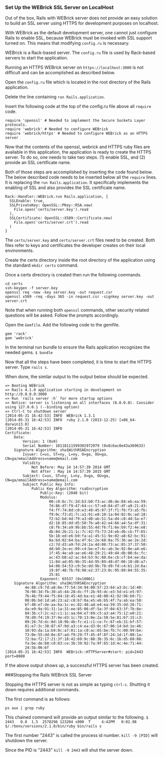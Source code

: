 ### Set Up the WEBrick SSL Server on LocalHost

Out of the box, Rails with WEBrick server does not provide an easy solution to build an SSL server using HTTPS for development purposes on localhost.

With WEBrick as the default development server, one cannot just configure Rails to enable SSL, because WEBrick must be invoked with SSL support turned on.  This means that modifying `config.ru` is necessary.

WEBrick is a Rack-based server.  The `config.ru` file is used by Rack-based servers to start the application.

Running an HTTPS WEBrick server on `https://localhost:3000` is not difficult and can be accomplished as described below.  

Open the `config.ru` file which is located in the root directory of the Rails application.  

Delete the line containing `run Rails.application`.

Insert the following code at the top of the config.ru file above all `require` code.


```
require 'openssl' # Needed to implement the Secure Sockets Layer protocols.
require 'webrick' # Needed to configure WEBrick
require 'webrick/https' # Needed to configure WEBrick as an HTTPS server
```

Now that the contents of the openssl, webrick and HTTPS ruby files are available in this application, the application is ready to create the HTTPS server.  To do so, one needs to take two steps.
(1) enable SSL, and
(2) provide an SSL certificate name.

Both of those steps are accomplished by inserting the code found below.  The below described code needs to be inserted below all the `require` lines.  It is replacing the `run Rails.application`. It specifically implements the enabling of SSL and also provides the SSL certificate name.

```
Rack::Handler::WEBrick.run Rails.application, {
  SSLEnable: true,
  SSLPrivateKey: OpenSSL::PKey::RSA.new(
    File.open('certs/server.key').read
  ),
  SSLCertificate: OpenSSL::X509::Certificate.new(
    File.open('certs/server.crt').read
  )
}
```
The `certs/server.key` and `certs/server.crt` files need to be created.  Both files refer to keys and certificates the developer creates on their local environments.

Create the certs directory inside the root directory of the application using the standard `mkdir certs` command.

Once a certs directory is created then run the following commands.
```
cd certs
ssh-keygen -f server.key
openssl req -new -key server.key -out request.csr
openssl x509 -req -days 365 -in request.csr -signkey server.key -out server.crt
```
Note that when running both `openssl` commands, other security related questions will be asked.  Follow the prompts accordingly.

Open the `Gemfile`.  Add the following code to the gemfile.

```
gem 'rack'
gem 'webrick'
```

In the terminal run bundle to ensure the Rails application recognizes the needed gems.
`$ bundle`

Now that all the steps have been completed, it is time to start the HTTPS server.
Type `rails s`.

When done, the similar output to the output below should be expected.

```
=> Booting WEBrick
=> Rails 4.1.0 application starting in development on http://0.0.0.0:3000
=> Run `rails server -h` for more startup options
=> Notice: server is listening on all interfaces (0.0.0.0). Consider using 127.0.0.1 (--binding option)
=> Ctrl-C to shutdown server
[2014-05-31 16:42:53] INFO  WEBrick 1.3.1
[2014-05-31 16:42:53] INFO  ruby 2.1.0 (2013-12-25) [x86_64-darwin13.0]
[2014-05-31 16:42:53] INFO
Certificate:
    Data:
        Version: 1 (0x0)
        Serial Number: 10118111599302972979 (0x8c6ac0e43a369633)
    Signature Algorithm: sha1WithRSAEncryption
        Issuer: C=us, ST=ny, L=ny, O=ga, OU=ga, CN=ga/emailAddress=name@email.com
        Validity
            Not Before: May 14 14:57:39 2014 GMT
            Not After : May 14 14:57:39 2015 GMT
        Subject: C=us, ST=ny, L=ny, O=ga, OU=ga, CN=ga/emailAddress=name@email.com
        Subject Public Key Info:
            Public Key Algorithm: rsaEncryption
                Public-Key: (2048 bit)
                Modulus:
                    00:c0:6c:7c:2d:b3:b0:f3:ac:d6:de:84:eb:ea:59:
                    7d:86:d7:f9:47:64:cc:57:e8:84:d7:df:a9:21:43:
                    f4:ff:74:8d:c0:e3:40:45:97:3f:f1:f6:f3:a5:fb:
                    f9:0c:f3:d1:7c:a1:91:e8:10:1a:04:02:0c:ad:18:
                    f2:b2:bd:4d:79:a3:d0:ab:51:5a:d4:c8:4d:5a:e7:
                    d2:18:85:dd:d5:50:7b:a0:42:e4:66:a4:5a:df:31:
                    c8:f6:34:a9:9b:bb:55:4d:f6:f1:6e:b9:f2:4e:e8:
                    db:8d:2b:21:1c:7c:42:f5:73:24:eb:db:cb:ff:65:
                    5b:18:ed:e6:b9:fa:a1:45:51:9e:02:a8:62:bc:91:
                    8a:bd:02:64:ba:4f:6c:2e:68:8a:75:36:ae:2e:2d:
                    c2:7d:d3:a9:fd:24:2a:4d:08:73:ac:85:37:37:50:
                    dd:b0:2e:ec:09:c4:be:e7:4c:ab:3e:92:8e:a4:e6:
                    1f:45:4e:a9:ae:e6:48:29:21:49:d4:db:00:6c:fc:
                    ac:43:b0:a2:ac:64:b3:9c:88:6e:cb:cf:b4:ee:da:
                    11:84:ad:05:9b:35:4d:95:89:48:d7:06:10:d8:a7:
                    b4:08:54:53:c9:5e:dd:9b:78:d9:fd:c4:b1:2d:6a:
                    19:8f:48:7b:f8:98:e2:37:23:0c:95:89:04:55:35:
                    25:81
                Exponent: 65537 (0x10001)
    Signature Algorithm: sha1WithRSAEncryption
         4e:88:c9:7d:a8:0e:77:54:34:94:00:57:23:64:a3:bc:1d:40:
         76:98:3d:fb:30:a5:44:28:dc:ff:2b:93:dc:e3:5d:e1:e5:97:
         7b:4b:f9:44:f5:84:18:45:4d:ba:e1:48:00:41:92:96:b0:71:
         08:0b:bd:1d:a6:23:a2:c8:b7:0a:e5:eb:b5:4f:7a:ab:ea:50:
         bf:48:e7:de:aa:6a:1c:ec:82:46:ad:e4:ea:59:35:dd:26:71:
         da:e9:9a:91:31:1a:31:ee:85:06:df:5a:3f:04:63:3f:7b:8e:
         84:3b:c7:2c:e2:c1:1c:aa:04:e7:69:c5:a3:a4:75:12:e0:21:
         78:d9:f4:19:37:9e:d3:1c:70:13:0e:2a:58:5e:81:67:15:c3:
         09:26:7d:dc:0d:18:9b:4b:fc:e1:c1:ce:fc:67:eb:31:bf:57:
         81:e7:3c:38:87:47:9d:a3:c4:ea:d3:0c:67:06:14:bd:1e:46:
         10:93:da:1a:b9:0c:a7:01:1a:c0:ac:65:be:fb:7c:00:99:be:
         73:0e:55:dd:8e:87:ad:f9:29:ff:45:4f:8f:24:1d:1f:80:1a:
         72:ba:f2:17:21:3f:18:42:69:9c:88:3b:35:6c:1b:d5:60:08:
         fa:be:de:b0:c0:83:ce:3b:39:92:7a:9f:65:1d:4c:4e:71:44:
         24:5b:06:6f
[2014-05-31 16:42:53] INFO  WEBrick::HTTPServer#start: pid=2443 port=8080
```
If the above output shows up, a successful HTTPS server has been created.

###Stopping the Rails WEBrick SSL Server

Stopping the HTTPS server is not as simple as typing `ctrl-c`.  Shutting it down requires additional commands.

The first command is as follows:

`ps aux | grep ruby`

This chained command will provide an output similar to the following.
`$           2443   0.0  1.5  2578296 123204 s000  T     4:42PM   0:02.98 $/.rbenv/versions/2.1.0/bin/ruby bin/rails s`

The first number "2443" is called the process id number.  `kill -9 [PID]` will shutdown the server.

Since the PID is "2443" `kill -9 2443` will shut the server down.
